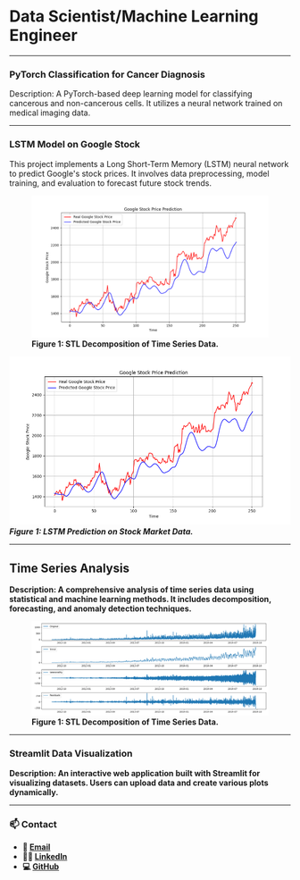 # Data Scientist/Machine Learning Engineer 

---

### PyTorch Classification for Cancer Diagnosis


Description: A PyTorch-based deep learning model for classifying cancerous and non-cancerous cells. It utilizes a neural network trained on medical imaging data.

---

### LSTM Model on Google Stock
This project implements a Long Short-Term Memory (LSTM) neural network to predict Google's stock prices. It involves data preprocessing, model training, and evaluation to forecast future stock trends.

<figure>
  <img src="images/stock_price_prediction.png" alt="Time Series" width="500">
  <figcaption><strong>Figure 1<strong>: STL Decomposition of Time Series Data.</figcaption>
</figure>

![Confusion Matrix](images/stock_price_prediction.png)
*Figure 1: LSTM Prediction on Stock Market Data.*

---

## Time Series Analysis


Description: A comprehensive analysis of time series data using statistical and machine learning methods. It includes decomposition, forecasting, and anomaly detection techniques.

<figure>
  <img src="images/stl_decomposition.png" alt="Time Series" width="500">
  <figcaption><strong>Figure 1<strong>: STL Decomposition of Time Series Data.</figcaption>
</figure>

---

### Streamlit Data Visualization

Description: An interactive web application built with Streamlit for visualizing datasets. Users can upload data and create various plots dynamically.


---

### 📫 Contact
- 📧 [Email](m.helva34@gmail.com)
- 🧑‍💼 [LinkedIn](https://www.linkedin.com/in/mehmet-helva-b2993a273/)
- 💻 [GitHub](https://github.com/mhelva)
